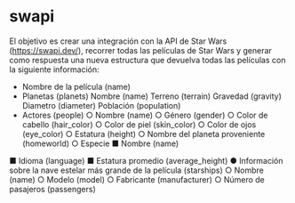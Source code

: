 # swapi

El objetivo es crear una integración con la API de Star Wars (https://swapi.dev/),
recorrer todas las películas de Star Wars y generar como respuesta una nueva estructura que devuelva todas las
películas con la siguiente información:

- Nombre de la película (name)
- Planetas (planets)
  Nombre (name)
  Terreno (terrain)
  Gravedad (gravity)
  Diametro (diameter)
  Población (population)
- Actores (people)
○ Nombre (name)
○ Género (gender)
○ Color de cabello (hair_color)
○ Color de piel (skin_color)
○ Color de ojos (eye_color)
○ Estatura (height)
○ Nombre del planeta proveniente (homeworld)
○ Especie
■ Nombre (name)

■ Idioma (language)
■ Estatura promedio (average_height)
● Información sobre la nave estelar más grande de la película (starships)
○ Nombre (name)
○ Modelo (model)
○ Fabricante (manufacturer)
○ Número de pasajeros (passengers)
